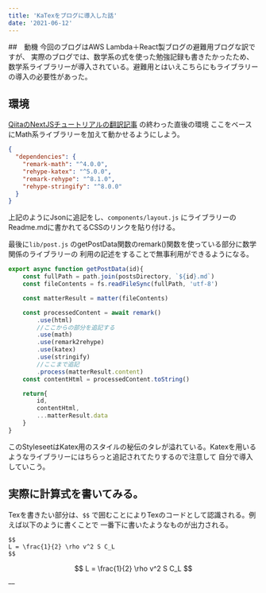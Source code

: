 ```yaml
---
title: 'KaTexをブログに導入した話'
date: '2021-06-12'
---
```


##　動機
今回のブログはAWS Lambda＋React製ブログの避難用ブログな訳ですが、
実際のブログでは、数学系の式を使った勉強記録も書きたかったため、数学系ライブラリーが導入されている。避難用とはいえこちらにもライブラリーの導入の必要性があった。

## 環境
[QiitaのNextJSチュートリアルの翻訳記事]("https://qiita.com/thesugar/items/01896c1faa8241e6b1bc") の終わった直後の環境
ここをベースにMath系ライブラリーを加えて動かせるようにしよう。

~~~json
{
  "dependencies": {
    "remark-math": "^4.0.0",
    "rehype-katex": "^5.0.0",
    "remark-rehype": "^8.1.0",
    "rehype-stringify": "^8.0.0"
  }
}
~~~
上記のようにJsonに追記をし、``components/layout.js``
にライブラリーのReadme.mdに書かれてるCSSのリンクを貼り付ける。

最後に``lib/post.js`` のgetPostData関数のremark()関数を使っている部分に数学関係のライブラリーの
利用の記述をすることで無事利用ができるようになる。

~~~js
export async function getPostData(id){
    const fullPath = path.join(postsDirectory, `${id}.md`)
    const fileContents = fs.readFileSync(fullPath, 'utf-8')

    const matterResult = matter(fileContents)

    const processedContent = await remark()
        .use(html)
        //ここからの部分を追記する
        .use(math)
        .use(remark2rehype)
        .use(katex)
        .use(stringify)
        //ここまで追記
        .process(matterResult.content)
    const contentHtml = processedContent.toString()

    return{
        id,
        contentHtml,
        ...matterResult.data
    }
}
~~~
このStyleseetはKatex用のスタイルの秘伝のタレが溢れている。Katexを用いるようなライブラリーにはちらっと追記されてたりするので注意して
自分で導入していこう。

## 実際に計算式を書いてみる。
Texを書きたい部分は、``$$`` で囲むことによりTexのコードとして認識される。例えば以下のように書くことで
一番下に書いたようなものが出力される。
~~~
$$
L = \frac{1}{2} \rho v^2 S C_L
$$
~~~

$$
L = \frac{1}{2} \rho v^2 S C_L
$$
__



